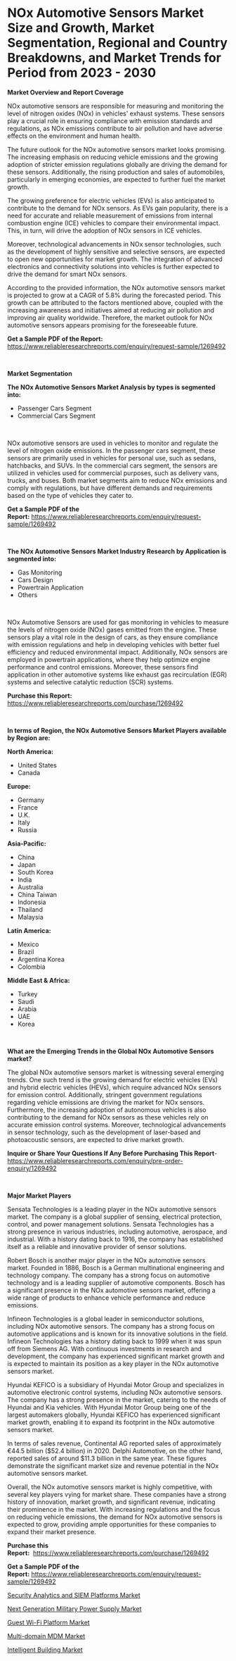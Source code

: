 <p><h1>NOx Automotive Sensors Market Size and Growth, Market Segmentation, Regional and Country Breakdowns, and Market Trends for Period from 2023 -  2030</h1></p><p><strong>Market Overview and Report Coverage</strong></p>
<p><p>NOx automotive sensors are responsible for measuring and monitoring the level of nitrogen oxides (NOx) in vehicles' exhaust systems. These sensors play a crucial role in ensuring compliance with emission standards and regulations, as NOx emissions contribute to air pollution and have adverse effects on the environment and human health.</p><p>The future outlook for the NOx automotive sensors market looks promising. The increasing emphasis on reducing vehicle emissions and the growing adoption of stricter emission regulations globally are driving the demand for these sensors. Additionally, the rising production and sales of automobiles, particularly in emerging economies, are expected to further fuel the market growth.</p><p>The growing preference for electric vehicles (EVs) is also anticipated to contribute to the demand for NOx sensors. As EVs gain popularity, there is a need for accurate and reliable measurement of emissions from internal combustion engine (ICE) vehicles to compare their environmental impact. This, in turn, will drive the adoption of NOx sensors in ICE vehicles.</p><p>Moreover, technological advancements in NOx sensor technologies, such as the development of highly sensitive and selective sensors, are expected to open new opportunities for market growth. The integration of advanced electronics and connectivity solutions into vehicles is further expected to drive the demand for smart NOx sensors.</p><p>According to the provided information, the NOx automotive sensors market is projected to grow at a CAGR of 5.8% during the forecasted period. This growth can be attributed to the factors mentioned above, coupled with the increasing awareness and initiatives aimed at reducing air pollution and improving air quality worldwide. Therefore, the market outlook for NOx automotive sensors appears promising for the foreseeable future.</p></p>
<p><strong>Get a Sample PDF of the Report:</strong> <a href="https://www.reliableresearchreports.com/enquiry/request-sample/1269492">https://www.reliableresearchreports.com/enquiry/request-sample/1269492</a></p>
<p>&nbsp;</p>
<p><strong>Market Segmentation</strong></p>
<p><strong>The NOx Automotive Sensors Market Analysis by types is segmented into:</strong></p>
<p><ul><li>Passenger Cars Segment</li><li>Commercial Cars Segment</li></ul></p>
<p>&nbsp;</p>
<p><p>NOx automotive sensors are used in vehicles to monitor and regulate the level of nitrogen oxide emissions. In the passenger cars segment, these sensors are primarily used in vehicles for personal use, such as sedans, hatchbacks, and SUVs. In the commercial cars segment, the sensors are utilized in vehicles used for commercial purposes, such as delivery vans, trucks, and buses. Both market segments aim to reduce NOx emissions and comply with regulations, but have different demands and requirements based on the type of vehicles they cater to.</p></p>
<p><strong>Get a Sample PDF of the Report:</strong>&nbsp;<a href="https://www.reliableresearchreports.com/enquiry/request-sample/1269492">https://www.reliableresearchreports.com/enquiry/request-sample/1269492</a></p>
<p>&nbsp;</p>
<p><strong>The NOx Automotive Sensors Market Industry Research by Application is segmented into:</strong></p>
<p><ul><li>Gas Monitoring</li><li>Cars Design</li><li>Powertrain Application</li><li>Others</li></ul></p>
<p>&nbsp;</p>
<p><p>NOx Automotive Sensors are used for gas monitoring in vehicles to measure the levels of nitrogen oxide (NOx) gases emitted from the engine. These sensors play a vital role in the design of cars, as they ensure compliance with emission regulations and help in developing vehicles with better fuel efficiency and reduced environmental impact. Additionally, NOx sensors are employed in powertrain applications, where they help optimize engine performance and control emissions. Moreover, these sensors find application in other automotive systems like exhaust gas recirculation (EGR) systems and selective catalytic reduction (SCR) systems.</p></p>
<p><strong>Purchase this Report:</strong>&nbsp; <a href="https://www.reliableresearchreports.com/purchase/1269492">https://www.reliableresearchreports.com/purchase/1269492</a></p>
<p>&nbsp;</p>
<p><strong>In terms of Region, the NOx Automotive Sensors Market Players available by Region are:</strong></p>
<p>
    <p> <strong> North America: </strong>
        <ul>
            <li>United States</li>
            <li>Canada</li>
        </ul>
        </p> 
    <p> <strong> Europe: </strong>
        <ul>
            <li>Germany</li>
            <li>France</li>
            <li>U.K.</li>
            <li>Italy</li>
            <li>Russia</li>
        </ul>
        </p> 
    <p> <strong> Asia-Pacific: </strong>
        <ul>
            <li>China</li>
            <li>Japan</li>
            <li>South Korea</li>
            <li>India</li>
            <li>Australia</li>
            <li>China Taiwan</li>
            <li>Indonesia</li>
            <li>Thailand</li>
            <li>Malaysia</li>
        </ul>
        </p> 
    <p> <strong> Latin America: </strong>
        <ul>
            <li>Mexico</li>
            <li>Brazil</li>
            <li>Argentina Korea</li>
            <li>Colombia</li>
        </ul>
        </p> 
    <p> <strong> Middle East & Africa: </strong>
        <ul>
            <li>Turkey</li>
            <li>Saudi</li>
            <li>Arabia</li>
            <li>UAE</li>
            <li>Korea</li>
        </ul>
    </p>
    </p>
<p>&nbsp;</p>
<p><strong>What are the Emerging Trends in the Global NOx Automotive Sensors market?</strong></p>
<p><p>The global NOx automotive sensors market is witnessing several emerging trends. One such trend is the growing demand for electric vehicles (EVs) and hybrid electric vehicles (HEVs), which require advanced NOx sensors for emission control. Additionally, stringent government regulations regarding vehicle emissions are driving the market for NOx sensors. Furthermore, the increasing adoption of autonomous vehicles is also contributing to the demand for NOx sensors as these vehicles rely on accurate emission control systems. Moreover, technological advancements in sensor technology, such as the development of laser-based and photoacoustic sensors, are expected to drive market growth.</p></p>
<p><strong>Inquire or Share Your Questions If Any Before Purchasing This Report</strong>- <a href="https://www.reliableresearchreports.com/enquiry/pre-order-enquiry/1269492">https://www.reliableresearchreports.com/enquiry/pre-order-enquiry/1269492</a></p>
<p>&nbsp;</p>
<p><strong>Major Market Players</strong></p>
<p><p>Sensata Technologies is a leading player in the NOx automotive sensors market. The company is a global supplier of sensing, electrical protection, control, and power management solutions. Sensata Technologies has a strong presence in various industries, including automotive, aerospace, and industrial. With a history dating back to 1916, the company has established itself as a reliable and innovative provider of sensor solutions.</p><p>Robert Bosch is another major player in the NOx automotive sensors market. Founded in 1886, Bosch is a German multinational engineering and technology company. The company has a strong focus on automotive technology and is a leading supplier of automotive components. Bosch has a significant presence in the NOx automotive sensors market, offering a wide range of products to enhance vehicle performance and reduce emissions.</p><p>Infineon Technologies is a global leader in semiconductor solutions, including NOx automotive sensors. The company has a strong focus on automotive applications and is known for its innovative solutions in the field. Infineon Technologies has a history dating back to 1999 when it was spun off from Siemens AG. With continuous investments in research and development, the company has experienced significant market growth and is expected to maintain its position as a key player in the NOx automotive sensors market.</p><p>Hyundai KEFICO is a subsidiary of Hyundai Motor Group and specializes in automotive electronic control systems, including NOx automotive sensors. The company has a strong presence in the market, catering to the needs of Hyundai and Kia vehicles. With Hyundai Motor Group being one of the largest automakers globally, Hyundai KEFICO has experienced significant market growth, enabling it to expand its footprint in the NOx automotive sensors market.</p><p>In terms of sales revenue, Continental AG reported sales of approximately €44.5 billion ($52.4 billion) in 2020. Delphi Automotive, on the other hand, reported sales of around $11.3 billion in the same year. These figures demonstrate the significant market size and revenue potential in the NOx automotive sensors market.</p><p>Overall, the NOx automotive sensors market is highly competitive, with several key players vying for market share. These companies have a strong history of innovation, market growth, and significant revenue, indicating their prominence in the market. With increasing regulations and the focus on reducing vehicle emissions, the demand for NOx automotive sensors is expected to grow, providing ample opportunities for these companies to expand their market presence.</p></p>
<p><strong>Purchase this Report:</strong>&nbsp;&nbsp;<a href="https://www.reliableresearchreports.com/purchase/1269492">https://www.reliableresearchreports.com/purchase/1269492</a></p>
<p></p>
<p><strong>Get a Sample PDF of the Report:</strong>&nbsp;<a href="https://www.reliableresearchreports.com/enquiry/request-sample/1269492">https://www.reliableresearchreports.com/enquiry/request-sample/1269492</a></p>
<p><p><a href="https://www.linkedin.com/pulse/security-analytics-siem-platforms-market-insights/">Security Analytics and SIEM Platforms Market</a></p><p><a href="https://medium.com/@elisamohr1910/next-generation-military-power-supply-market-size-growth-forecast-2023-2030-ca6d607557fd">Next Generation Military Power Supply Market</a></p><p><a href="https://www.linkedin.com/pulse/guest-wi-fi-platform-market-size-growth-forecast-from/">Guest Wi-Fi Platform Market</a></p><p><a href="https://www.linkedin.com/pulse/multi-domain-mdm-market-size-growth-forecast-from/">Multi-domain MDM Market</a></p><p><a href="https://medium.com/@ollierippin/intelligent-building-market-furnishes-information-on-market-share-market-trends-and-market-growth-871e423b0e7b">Intelligent Building Market</a></p></p>